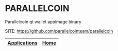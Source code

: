 # PARALLELCOIN
 
 Parallelcoin qt wallet appimage binary
 
 SITE: https://github.com/parallelcointeam/parallelcoin

 | [Applications](https://portable-linux-apps.github.io/apps.html) | [Home](https://portable-linux-apps.github.io)
 | --- | --- |
